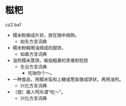 # 糍粑
cz2 ba1
+ 糯米粉做成片状，放在锅中焵熟。
  * 如东方言词典
+ 糯米粉糊用油焵成的甜饼。
  * 如皋方言词典
+ 油煎糯米蒸饼。喻指粗暴的责难和贬损
  * 东台方言词典
    - 吃咖你个～。
+ 一种食品，用糯米饭和上糖或葱盐做成饼状，再用油煎。
  * 兴化方言词典
+ （借）被人呵斥谓“吃～”。
  * 兴化方言词典
